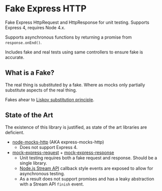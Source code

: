 Fake Express HTTP
=================

Fake Express HttpRequest and HttpResponse for unit testing.  Supports Express 4, requires Node 4.x.

Supports asynchronous functions by returning a promise from `response.onEnd()`.

Includes fake and real tests using same controllers to ensure fake is accurate.

What is a Fake?
---------------

The real thing is substituted by a fake.  Where as mocks only partially substitute aspects of the real thing.

Fakes ahear to [Liskov substitution principle](https://en.wikipedia.org/wiki/Liskov_substitution_principle).

State of the Art
----------------

The existence of this library is justified, as state of the art libraries are deficient.

* [node-mocks-http](https://github.com/howardabrams/node-mocks-http) (AKA express-mocks-http)
    * Does not support Express 4.
* [mock-express-request](https://github.com/lykmapipo/mock-express-request) + [mock-express-response](https://github.com/lykmapipo/mock-express-response)
    * Unit testing requires both a fake request and response.  Should be a single library.
    * [Node.js Stream API](https://nodejs.org/api/stream.html) callback style events are exposed to allow for asynchronous testing.
    * As a result does not support promises and has a leaky abstraction with a Stream API `finish` event.
